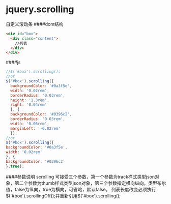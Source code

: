 # jquery.scrolling
自定义滚动条
####dom结构
````html
<div id="box">
  <div class="content">
    //列表
  </div>
</div>
````
####js
````javascript
//$('#box').scrolling();
//or
$('#box').scrolling({ 
  backgroundColor: '#0a3f5e', 
  width: '0.02rem', 
  borderRadius: '0.03rem', 
  height: '1.3rem', 
  right: '0.04rem'
  }, { 
  backgroundColor: '#0396c2', 
  borderRadius: '0.03rem', 
  width: '0.06rem', 
  marginLeft: '-0.02rem' 
  });
//or
$('#box').scrolling({ 
backgroundColor: '#0a3f5e', 
width: '0.02rem'
}, { 
backgroundColor: '#0396c2'
},true);
````
####参数说明
scrolling 可接受三个参数，第一个参数为track样式类型json对象，第二个参数为thumb样式类型json对象，第三个参数指定横向纵向，类型布尔值，false为纵向，true为横向，可省略，默认false。
列表长度改变必须执行$('#box').scrollingOff();并重新引用$('#box').scrolling();
